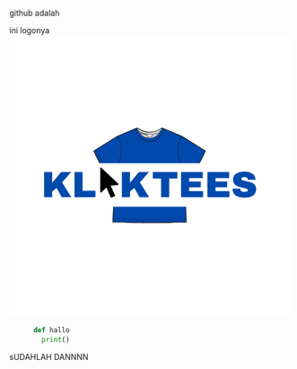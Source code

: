 github adalah

ini logonya
![logo](https://github.com/corazonjordan/latihanlek-bento/blob/Git-dan-Github/Git%20dan%20Github/KlikTees%20Logo.png)

```python
      def hallo
        print()
```
sUDAHLAH DANNNN
